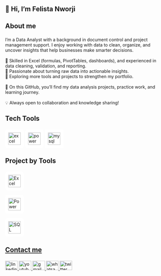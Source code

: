 <h2 align="left">👋 Hi, I’m Felista Nworji</h2>

###

<h2 align="left">About me</h2>

###

<p align="left">I’m a Data Analyst with a background in document control and project management support. I enjoy working with data to clean, organize, and uncover insights that help businesses make smarter decisions.<br><br>🔹 Skilled in Excel (formulas, PivotTables, dashboards), and experienced in data cleaning, validation, and reporting.<br>🔹 Passionate about turning raw data into actionable insights.<br>🔹 Exploring more tools and projects to strengthen my portfolio.<br><br>📌 On this GitHub, you’ll find my data analysis projects, practice work, and learning journey.<br><br>💡 Always open to collaboration and knowledge sharing!</p>

###

<h2 align="left">Tech Tools</h2>

###

<div align="left">
<img src="https://img.icons8.com/?size=100&id=117561&format=png&color=000000" height="40" alt="excel logo" style="padding:10px; background:white; border-radius:8px;" />
<img src="https://img.icons8.com/?size=100&id=Ny0t2MYrJ70p&format=png&color=000000" height="40" alt="power Bi logo" style="padding:10px; background:white; border-radius:8px;" />
<img src="https://skillicons.dev/icons?i=mysql" height="40" alt="mysql logo" style="padding:10px; background:white; border-radius:8p

</div>


###


<h2 align="left">Project by Tools</h2>

###

<div align="left">
<div style="display:flex; flex-direction:column; gap:15px; align-items:flex-start;">
  <a href="https://github.com/Felista32/topics/Excel">
    <img src="https://img.icons8.com/?size=100&id=117561&format=png&color=000000" height="40" alt="Excel Projects" style="padding:10px; background:white; border-radius:8px;" />
  </br>
  <a href="https://github.com/Felista32/topics/PowerBi">
    <img src="https://img.icons8.com/?size=100&id=Ny0t2MYrJ70p&format=png&color=000000" height="40" alt="Power Bi Projects" style="padding:10px; background:white; border-radius:8px;" />
  </br>
  <a href="https://github.com/Felista32/topics/SQL">
    <img src="https://skillicons.dev/icons?i=mysql" height="40" alt="SQL Projects" style="padding:10px; background:white; border-radius:8px;" />
  </br>
</div>

</div>

###

<h2 align="left">Contact me</h2>

###

<div align="left">
  <a href="https://www.linkedin.com/in/nworji-felista-69a9a2227/" target="_blank">
    <img src="https://raw.githubusercontent.com/maurodesouza/profile-readme-generator/master/src/assets/icons/social/linkedin/default.svg" width="40" height="30" alt="linkedin logo"  />
  </a>
  <a href="https://www.youtube.com/@nworjifelista8900" target="_blank">
    <img src="https://raw.githubusercontent.com/maurodesouza/profile-readme-generator/master/src/assets/icons/social/youtube/default.svg" width="40" height="30" alt="youtube logo"  />
  </a>
  <a href="nworji.felista@gmail.com" target="_blank">
    <img src="https://raw.githubusercontent.com/maurodesouza/profile-readme-generator/master/src/assets/icons/social/gmail/default.svg" width="40" height="30" alt="gmail logo"  />
  </a>
  <a href="+234-813-0475-308" target="_blank">
    <img src="https://raw.githubusercontent.com/maurodesouza/profile-readme-generator/master/src/assets/icons/social/whatsapp/default.svg" width="40" height="30" alt="whatsapp logo"  />
  </a>
  <a href="https://x.com/FelistaNworji" target="_blank">
    <img src="https://raw.githubusercontent.com/maurodesouza/profile-readme-generator/master/src/assets/icons/social/twitter/default.svg" width="40" height="30" alt="twitter logo"  />
  </a>
</div>

###
